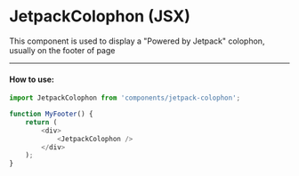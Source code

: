 JetpackColophon (JSX)
====================

This component is used to display a "Powered by Jetpack" colophon, usually on the footer of page

-------

#### How to use:

```js
import JetpackColophon from 'components/jetpack-colophon';

function MyFooter() {
	return (
		<div>
			<JetpackColophon />
		</div>
	);
}
```